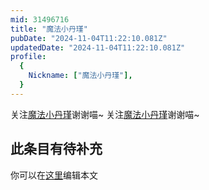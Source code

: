 ```yaml
---
mid: 31496716
title: "魔法小丹瑾"
pubDate: "2024-11-04T11:22:10.081Z"
updatedDate: "2024-11-04T11:22:10.081Z"
profile:
  {
    Nickname: ["魔法小丹瑾"],
  }
---
```


关注[魔法小丹瑾](https://space.bilibili.com/31496716)谢谢喵~ 关注[魔法小丹瑾](https://space.bilibili.com/31496716)谢谢喵~

## 此条目有待补充
你可以在[这里](https://github.com/Yuhanawa/VTuber.ICU-Content/edit/master/v/魔法小丹瑾/index.md)编辑本文
